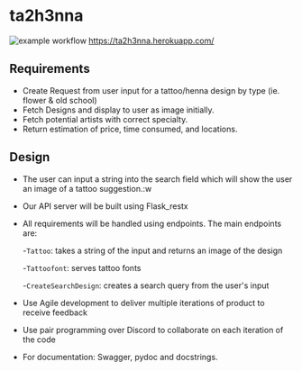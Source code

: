 # ta2h3nna
![example workflow](https://github.com/dutchhagelslag/ta2h3nna/actions/workflows/main.yml/badge.svg)
https://ta2h3nna.herokuapp.com/

## Requirements
- Create Request from user input for a tattoo/henna design by type (ie. flower & old school)
- Fetch Designs and display to user as image initially.
- Fetch potential artists with correct specialty.
- Return estimation of price, time consumed, and locations.



## Design
- The user can input a string into the search field which will show the user an image of a tattoo suggestion.:w
- Our API server will be built using Flask_restx
- All requirements will be handled using endpoints. The main endpoints are:

  -`Tattoo`: takes a string of the input and returns an image of the design
  
  -`Tattoofont`: serves tattoo fonts
  
  -`CreateSearchDesign`: creates a search query from the user's input

- Use Agile development to deliver multiple iterations of product to receive feedback
- Use pair programming over Discord to collaborate on each iteration of the code
- For documentation: Swagger, pydoc and  docstrings.
